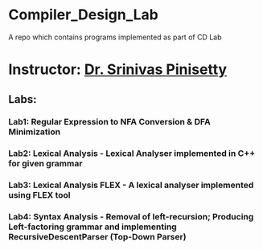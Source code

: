 # Compiler_Design_Lab
A repo which contains programs implemented as part of CD Lab

# Instructor: [Dr. Srinivas Pinisetty](https://www.iitbbs.ac.in/profile.php/srinivaspinisetty/)

## Labs:
### Lab1: Regular Expression to NFA Conversion & DFA Minimization
### Lab2: Lexical Analysis - Lexical Analyser implemented in C++ for given grammar
### Lab3: Lexical Analysis FLEX - A lexical analyser implemented using FLEX tool 
### Lab4: Syntax Analysis - Removal of left-recursion; Producing Left-factoring grammar and implementing RecursiveDescentParser (Top-Down Parser)
